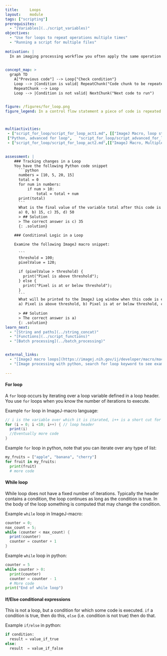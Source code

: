 ```yaml
---
title:     Loops
layout:    module
tags: ["scripting"]
prerequisites:
  - "[Variables](../script_variables)"
objectives:
  - "Use for loops to repeat operations multiple times"
  - "Running a script for multiple files"
  
motivation: |
  In an imaging processing workflow you often apply the same operation to several images, several labels, etc. In order to avoid repeating the same code many times we can use control flow statements such as a `for` loop. Loops together with `if` clauses represent extremely useful tools when programming. 

  
concept_map: >
  graph TD
    A["Previous code"] --> Loop{"Check condition"}
    Loop --> |Condition is valid| RepeatChunk("Code chunk to be repeated")
    RepeatChunk --> Loop
    Loop --> |Condition is not valid| NextChunk("Next code to run")


figure: /figures/for_loop.png
figure_legend: In a control flow statement a piece of code is repeated (loop) as long as a specific condition is valid. 



multiactivities: 
 - ["script_for_loop/script_for_loop_act1.md", [["ImageJ Macro, loop structure", "script_for_loop/activities/script_for_loop_loopstructure.ijm"], ["ImageJ Macro, example no loop",  "script_for_loop/activities/script_for_loop_measure_distances_noloop.ijm"], ["ImageJ Macro, example with loop", "script_for_loop/activities/script_for_loop_measure_distances_withloop.ijm"], ["Python, for loop",  "script_for_loop/script_for_loop_python.py"], 
 ["Python, advanced for loop",   "script_for_loop/script_advanced_for_loop.py"]]]
 - ["script_for_loop/script_for_loop_act2.md",[["ImageJ Macro, Multiple erosion", "script_for_loop/exercises/script_for_loop_erodeband.md"]]]
    

assessment: |
    ### Tracking changes in a Loop
    You have the following Python code snippet
      ```python
      numbers = [10, 5, 20, 15]
      total = 0
      for num in numbers:
          if num > 10:
              total = total + num
      print(total)
      ```
      What is the final value of the variable total after this code is executed? 
      a) 0, b) 15, c) 35, d) 50
      > ## Solution
      > The correct answer is c) 35
      {: .solution}

    ### Conditional Logic in a Loop

    Examine the following ImageJ macro snippet:

      ```
      threshold = 100;
      pixelValue = 120;

      if (pixelValue > threshold) {
        print("Pixel is above threshold");
      } else {
        print("Pixel is at or below threshold");
      }
      ```
      What will be printed to the ImageJ Log window when this code is executed?
      a) Pixel is above threshold, b) Pixel is at or below threshold, c) Nothing will be printed, d) An error will occur
      
      > ## Solution
      > The correct answer is a)
      {: .solution}
learn_next:
  - "[String and paths](../string_concat)"
  - "[Functions](../script_functions)"
  - "[Batch processing](../batch_processing)"


external_links:
  - "[ImageJ macro loops](https://imagej.nih.gov/ij/developer/macro/macros.html#loops)"
  - "[Image processing with python, search for loop keyword to see examples](https://datacarpentry.org/image-processing/aio/index.html)"
  
---
```

#### For loop
A `for` loop occurs by iterating over a loop variable defined in a loop header. You use `for` loops when you know the number of iterations to execute.

Example `for` loop in ImageJ-macro language:
```java
// i is the variable over which it is itarated, i++ is a short cut for i = i + 1
for (i = 0; i <10; i++) { // loop header
  print(i)
  //Eventually more code
}
```

Example `for` loop in python, note that you can iterate over any type of list:
```python
my_fruits = ["apple", "banana", "cherry"]
for fruit in my_fruits:
  print(fruit)
  # more code
```


#### While loop
While loop does not have a fixed number of iterations. Typically the header contains a condition, the loop continues as long as the condition is true.  In the body of the loop something is computed that may change the condition. 

Example `while` loop in ImageJ-macro:

```java
counter = 0;
nax_count = 5;
while (counter < max_count) {
  print(counter)
  counter = counter + 1
}
```

Example `while` loop in python:

```python 
counter = 5
while counter > 0:
  print(counter)
  counter = counter - 1 
  # More code
print("End of while loop")
```

#### If/Else conditional expressions
This is not a loop, but a condition for which some code is executed. `if` a condition is true, then do this, `else` (i.e. condition is not true) then do that.

Example `if/else` in python:
```python
if condition:
  result = value_if_true
else:
  result  = value_if_false
```
